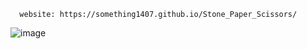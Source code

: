       website: https://something1407.github.io/Stone_Paper_Scissors/



![image](https://github.com/user-attachments/assets/b4393697-fbc7-452d-b685-c2f9d9f089f0)

